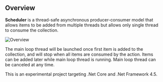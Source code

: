 ## Overview

**Scheduler** is a thread-safe asynchronous producer-consumer model that allows items to be added from multiple threads but allows only single thread to consume the collection.

![Overview](https://raw.githubusercontent.com/rvhuang/Scheduler/master/doc/images/scheduler-overview.png)

The main loop thread will be launched once first item is added to the collection, and will stop when all items are consumed by the action. Items can be added later while main loop thread is running. Main loop thread can be canceled at any time.

This is an experimental project targeting .Net Core and .Net Framework 4.5. 
